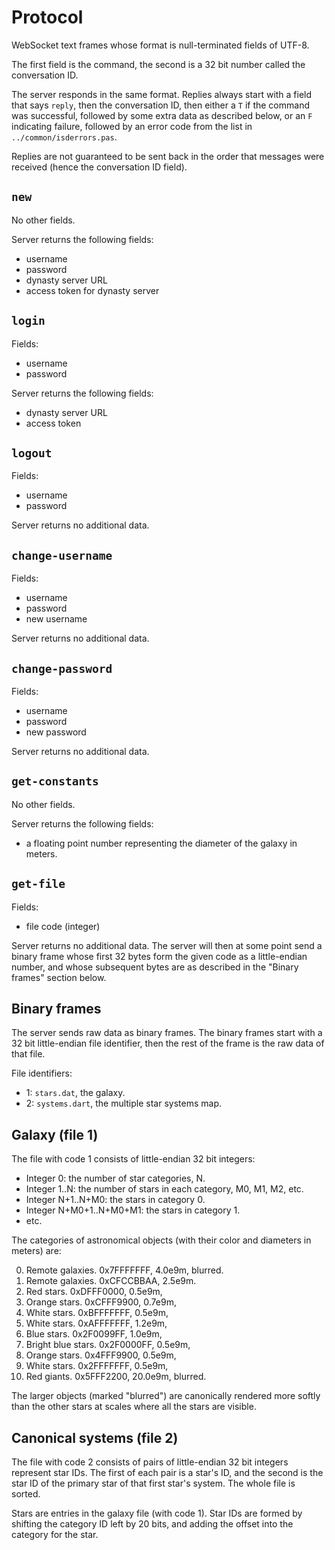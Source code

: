 # Protocol

WebSocket text frames whose format is null-terminated fields of UTF-8.

The first field is the command, the second is a 32 bit number called
the conversation ID.

The server responds in the same format. Replies always start with a
field that says `reply`, then the conversation ID, then either a `T`
if the command was successful, followed by some extra data as
described below, or an `F` indicating failure, followed by an error
code from the list in `../common/isderrors.pas`.

Replies are not guaranteed to be sent back in the order that messages
were received (hence the conversation ID field).


## `new`

No other fields.

Server returns the following fields:

 * username
 * password
 * dynasty server URL
 * access token for dynasty server


## `login`

Fields:

 * username
 * password

Server returns the following fields:

 * dynasty server URL
 * access token


## `logout`

Fields:

 * username
 * password

Server returns no additional data.


## `change-username`

Fields:

 * username
 * password
 * new username

Server returns no additional data.


## `change-password`

Fields:

 * username
 * password
 * new password

Server returns no additional data.


## `get-constants`

No other fields.

Server returns the following fields:

 * a floating point number representing the diameter of the
   galaxy in meters.


## `get-file`

Fields:

 * file code (integer)

Server returns no additional data. The server will then at some point
send a binary frame whose first 32 bytes form the given code as a
little-endian number, and whose subsequent bytes are as described in
the "Binary frames" section below.


## Binary frames

The server sends raw data as binary frames. The binary frames start
with a 32 bit little-endian file identifier, then the rest of the
frame is the raw data of that file.

File identifiers:

 * 1: `stars.dat`, the galaxy.
 * 2: `systems.dart`, the multiple star systems map.


## Galaxy (file 1)

The file with code 1 consists of little-endian 32 bit integers:

 * Integer 0: the number of star categories, N.
 * Integer 1..N: the number of stars in each category, M0, M1, M2, etc.
 * Integer N+1..N+M0: the stars in category 0.
 * Integer N+M0+1..N+M0+M1: the stars in category 1.
 * etc.

The categories of astronomical objects (with their color and diameters
in meters) are:

  0. Remote galaxies. 0x7FFFFFFF, 4.0e9m, blurred.
  1. Remote galaxies. 0xCFCCBBAA, 2.5e9m.
  2. Red stars. 0xDFFF0000, 0.5e9m,
  3. Orange stars. 0xCFFF9900, 0.7e9m,
  4. White stars. 0xBFFFFFFF, 0.5e9m,
  5. White stars. 0xAFFFFFFF, 1.2e9m,
  6. Blue stars. 0x2F0099FF, 1.0e9m,
  7. Bright blue stars. 0x2F0000FF, 0.5e9m,
  8. Orange stars. 0x4FFF9900, 0.5e9m,
  9. White stars. 0x2FFFFFFF, 0.5e9m,
 10. Red giants. 0x5FFF2200, 20.0e9m, blurred.

The larger objects (marked "blurred") are canonically rendered more
softly than the other stars at scales where all the stars are visible.


## Canonical systems (file 2)

The file with code 2 consists of pairs of little-endian 32 bit
integers represent star IDs. The first of each pair is a star's ID,
and the second is the star ID of the primary star of that first star's
system. The whole file is sorted.

Stars are entries in the galaxy file (with code 1). Star IDs are
formed by shifting the category ID left by 20 bits, and adding the
offset into the category for the star.
